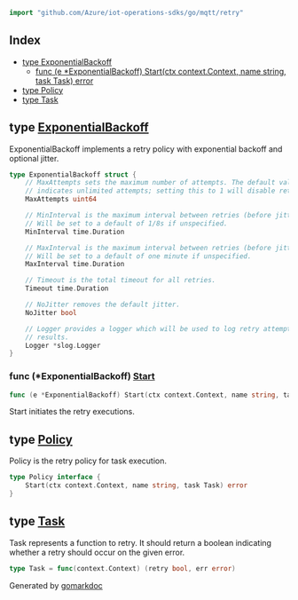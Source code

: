 <!-- Code generated by gomarkdoc. DO NOT EDIT -->

```go
import "github.com/Azure/iot-operations-sdks/go/mqtt/retry"
```

## Index

- [type ExponentialBackoff](<#ExponentialBackoff>)
  - [func \(e \*ExponentialBackoff\) Start\(ctx context.Context, name string, task Task\) error](<#ExponentialBackoff.Start>)
- [type Policy](<#Policy>)
- [type Task](<#Task>)


<a name="ExponentialBackoff"></a>
## type [ExponentialBackoff](<https://github.com/Azure/iot-operations-sdks/blob/main/go/mqtt/retry/exponential_backoff.go#L18-L40>)

ExponentialBackoff implements a retry policy with exponential backoff and optional jitter.

```go
type ExponentialBackoff struct {
    // MaxAttempts sets the maximum number of attempts. The default value of 0
    // indicates unlimited attempts; setting this to 1 will disable retries.
    MaxAttempts uint64

    // MinInterval is the maximum interval between retries (before jitter).
    // Will be set to a default of 1/8s if unspecified.
    MinInterval time.Duration

    // MaxInterval is the maximum interval between retries (before jitter).
    // Will be set to a default of one minute if unspecified.
    MaxInterval time.Duration

    // Timeout is the total timeout for all retries.
    Timeout time.Duration

    // NoJitter removes the default jitter.
    NoJitter bool

    // Logger provides a logger which will be used to log retry attempts and
    // results.
    Logger *slog.Logger
}
```

<a name="ExponentialBackoff.Start"></a>
### func \(\*ExponentialBackoff\) [Start](<https://github.com/Azure/iot-operations-sdks/blob/main/go/mqtt/retry/exponential_backoff.go#L43-L47>)

```go
func (e *ExponentialBackoff) Start(ctx context.Context, name string, task Task) error
```

Start initiates the retry executions.

<a name="Policy"></a>
## type [Policy](<https://github.com/Azure/iot-operations-sdks/blob/main/go/mqtt/retry/types.go#L13-L15>)

Policy is the retry policy for task execution.

```go
type Policy interface {
    Start(ctx context.Context, name string, task Task) error
}
```

<a name="Task"></a>
## type [Task](<https://github.com/Azure/iot-operations-sdks/blob/main/go/mqtt/retry/types.go#L10>)

Task represents a function to retry. It should return a boolean indicating whether a retry should occur on the given error.

```go
type Task = func(context.Context) (retry bool, err error)
```

Generated by [gomarkdoc](<https://github.com/princjef/gomarkdoc>)
